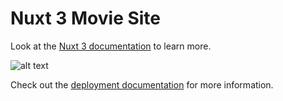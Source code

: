 # Nuxt 3 Movie Site

Look at the [Nuxt 3 documentation](https://nuxt.com/docs/getting-started/introduction) to learn more.

![alt text]([http://url/to/img.png](https://raw.githubusercontent.com/Ghanavati7915/NuxtSampleMovie-learning/master/public/img/Site-Sample.png))

Check out the [deployment documentation](https://nuxt.com/docs/getting-started/deployment) for more information.
